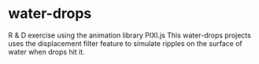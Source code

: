 # water-drops
R & D exercise using the animation library PIXI.js
This water-drops projects uses the displacement filter feature to simulate
ripples on the surface of water when drops hit it.
